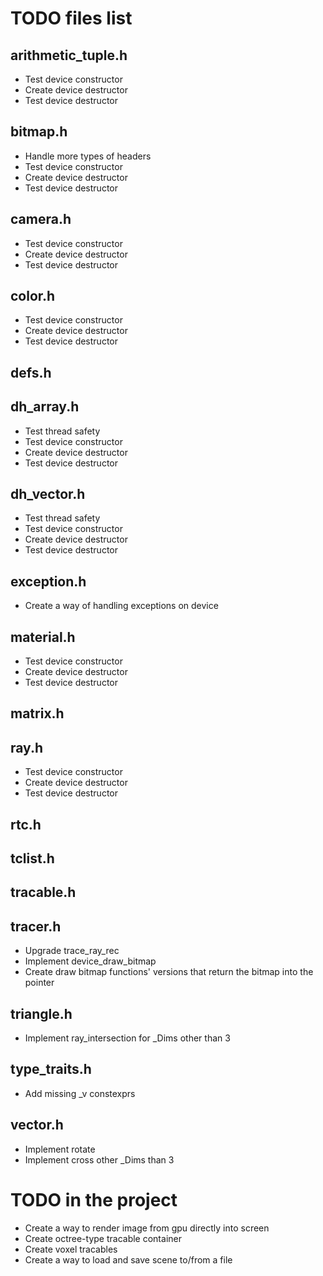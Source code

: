 # TODO files list
## arithmetic_tuple.h
* Test device constructor
* Create device destructor
* Test device destructor
## bitmap.h
* Handle more types of headers
* Test device constructor
* Create device destructor
* Test device destructor
## camera.h
* Test device constructor
* Create device destructor
* Test device destructor
## color.h
* Test device constructor
* Create device destructor
* Test device destructor
## defs.h
## dh_array.h
* Test thread safety
* Test device constructor
* Create device destructor
* Test device destructor
## dh_vector.h
* Test thread safety
* Test device constructor
* Create device destructor
* Test device destructor
## exception.h
* Create a way of handling exceptions on device
## material.h
* Test device constructor
* Create device destructor
* Test device destructor
## matrix.h
## ray.h
* Test device constructor
* Create device destructor
* Test device destructor
## rtc.h
## tclist.h
## tracable.h
## tracer.h
* Upgrade trace_ray_rec
* Implement device_draw_bitmap
* Create draw bitmap functions' versions that return the bitmap into the pointer
## triangle.h
* Implement ray_intersection for _Dims other than 3
## type_traits.h
* Add missing _v constexprs
## vector.h
* Implement rotate
* Implement cross other _Dims than 3
# TODO in the project
* Create a way to render image from gpu directly into screen
* Create octree-type tracable container
* Create voxel tracables
* Create a way to load and save scene to/from a file
